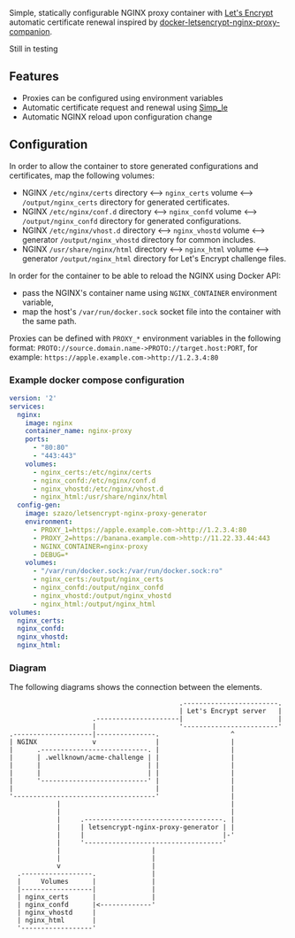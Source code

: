 Simple, statically configurable NGINX proxy container with [Let's Encrypt](https://letsencrypt.org/) automatic certificate renewal inspired by [docker-letsencrypt-nginx-proxy-companion](https://github.com/JrCs/docker-letsencrypt-nginx-proxy-companion).

Still in testing


## Features

* Proxies can be configured using environment variables
* Automatic certificate request and renewal using [Simp_le](https://github.com/zenhack/simp_le/)
* Automatic NGINX reload upon configuration change

## Configuration

In order to allow the container to store generated configurations and certificates, map the following volumes:
* NGINX `/etc/nginx/certs` directory ⟷ `nginx_certs` volume ⟷ `/output/nginx_certs` directory for generated certificates.
* NGINX `/etc/nginx/conf.d` directory ⟷ `nginx_confd` volume ⟷ `/output/nginx_confd` directory for generated configurations.
* NGINX `/etc/nginx/vhost.d` directory ⟷ `nginx_vhostd` volume ⟷ generator `/output/nginx_vhostd` directory for common includes.
* NGINX `/usr/share/nginx/html` directory ⟷ `nginx_html` volume ⟷ generator `/output/nginx_html` directory for Let's Encrypt challenge files.

In order for the container to be able to reload the NGINX using Docker API:
- pass the NGINX's container name using `NGINX_CONTAINER` environment variable,
- map the host's `/var/run/docker.sock` socket file into the container with the same path.

Proxies can be defined with `PROXY_*` environment variables in the following format: `PROTO://source.domain.name->PROTO://target.host:PORT`, for example: `https://apple.example.com->http://1.2.3.4:80`

### Example docker compose configuration

```yaml
version: '2'
services:
  nginx:
    image: nginx
    container_name: nginx-proxy
    ports:
      - "80:80"
      - "443:443"
    volumes:
      - nginx_certs:/etc/nginx/certs
      - nginx_confd:/etc/nginx/conf.d
      - nginx_vhostd:/etc/nginx/vhost.d
      - nginx_html:/usr/share/nginx/html
  config-gen:
    image: szazo/letsencrypt-nginx-proxy-generator
    environment:
      - PROXY_1=https://apple.example.com->http://1.2.3.4:80
      - PROXY_2=https://banana.example.com->http://11.22.33.44:443
      - NGINX_CONTAINER=nginx-proxy
      - DEBUG=*
    volumes:
      - "/var/run/docker.sock:/var/run/docker.sock:ro"
      - nginx_certs:/output/nginx_certs
      - nginx_confd:/output/nginx_confd
      - nginx_vhostd:/output/nginx_vhostd
      - nginx_html:/output/nginx_html
volumes:
  nginx_certs:
  nginx_confd:
  nginx_vhostd:
  nginx_html:
```

### Diagram

The following diagrams shows the connection between the elements.

```
                                           .------------------------.
                                           | Let's Encrypt server   |
                     .---------------------|                        |
                     |                     '------------------------'
.--------------------|---------------.                  ^
| NGINX              v               |                  |
|      .---------------------------. |                  |
|      | .wellknown/acme-challenge | |                  |
|      |                           | |                  |
|      |                           | |                  |
|      '---------------------------' |                  |
|                                    |                  |
'------------------------------------'                  |
            |                                           |
            |                                           |
            |     .-----------------------------------. |
            |     | letsencrypt-nginx-proxy-generator | |
            |     |                                   |-'
            |     '-----------------------------------'
            |                       |
            |                       |
            v                       |
  .------------------.              |
  |     Volumes      |              |
  |------------------|              |
  | nginx_certs      |              |
  | nginx_confd      |<-------------'
  | nginx_vhostd     |
  | nginx_html       |
  '------------------'
```